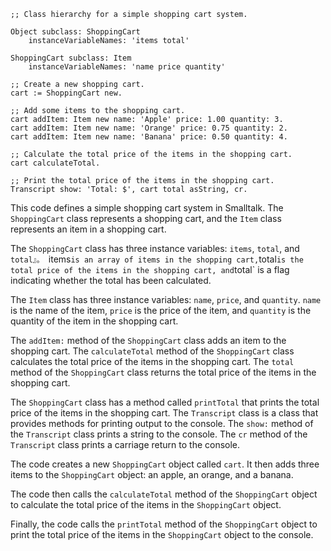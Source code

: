 ```smalltalk
;; Class hierarchy for a simple shopping cart system.

Object subclass: ShoppingCart
    instanceVariableNames: 'items total'

ShoppingCart subclass: Item
    instanceVariableNames: 'name price quantity'

;; Create a new shopping cart.
cart := ShoppingCart new.

;; Add some items to the shopping cart.
cart addItem: Item new name: 'Apple' price: 1.00 quantity: 3.
cart addItem: Item new name: 'Orange' price: 0.75 quantity: 2.
cart addItem: Item new name: 'Banana' price: 0.50 quantity: 4.

;; Calculate the total price of the items in the shopping cart.
cart calculateTotal.

;; Print the total price of the items in the shopping cart.
Transcript show: 'Total: $', cart total asString, cr.
```

This code defines a simple shopping cart system in Smalltalk. The `ShoppingCart` class represents a shopping cart, and the `Item` class represents an item in a shopping cart.

The `ShoppingCart` class has three instance variables: `items`, `total`, and `total』。 `items` is an array of items in the shopping cart, `total` is the total price of the items in the shopping cart, and `total` is a flag indicating whether the total has been calculated.

The `Item` class has three instance variables: `name`, `price`, and `quantity`. `name` is the name of the item, `price` is the price of the item, and `quantity` is the quantity of the item in the shopping cart.

The `addItem:` method of the `ShoppingCart` class adds an item to the shopping cart. The `calculateTotal` method of the `ShoppingCart` class calculates the total price of the items in the shopping cart. The `total` method of the `ShoppingCart` class returns the total price of the items in the shopping cart.

The `ShoppingCart` class has a method called `printTotal` that prints the total price of the items in the shopping cart. The `Transcript` class is a class that provides methods for printing output to the console. The `show:` method of the `Transcript` class prints a string to the console. The `cr` method of the `Transcript` class prints a carriage return to the console.

The code creates a new `ShoppingCart` object called `cart`. It then adds three items to the `ShoppingCart` object: an apple, an orange, and a banana.

The code then calls the `calculateTotal` method of the `ShoppingCart` object to calculate the total price of the items in the `ShoppingCart` object.

Finally, the code calls the `printTotal` method of the `ShoppingCart` object to print the total price of the items in the `ShoppingCart` object to the console.